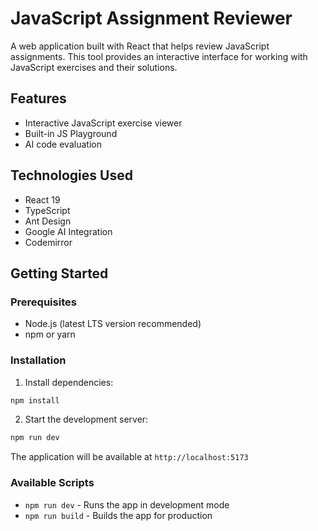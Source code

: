 # JavaScript Assignment Reviewer

A web application built with React that helps review JavaScript assignments. This tool provides an interactive interface for working with JavaScript exercises and their solutions.

## Features

- Interactive JavaScript exercise viewer
- Built-in JS Playground
- AI code evaluation

## Technologies Used

- React 19
- TypeScript
- Ant Design
- Google AI Integration
- Codemirror

## Getting Started

### Prerequisites

- Node.js (latest LTS version recommended)
- npm or yarn

### Installation

1. Install dependencies:

```bash
npm install
```

2. Start the development server:

```bash
npm run dev
```

The application will be available at `http://localhost:5173`

### Available Scripts

- `npm run dev` - Runs the app in development mode
- `npm run build` - Builds the app for production
